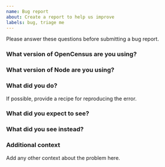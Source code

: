 ```yaml
---
name: Bug report
about: Create a report to help us improve
labels: bug, triage me
---
```


Please answer these questions before submitting a bug report.

### What version of OpenCensus are you using?


### What version of Node are you using?


### What did you do?
If possible, provide a recipe for reproducing the error.


### What did you expect to see?


### What did you see instead?


### Additional context
Add any other context about the problem here.

